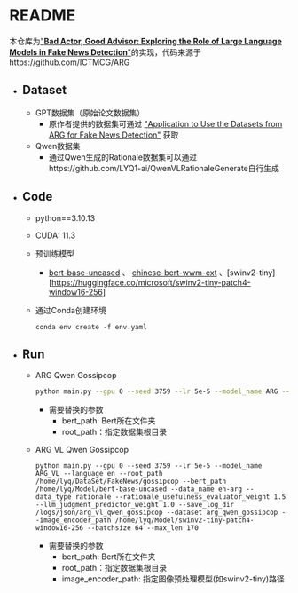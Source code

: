 # README

本仓库为["**Bad Actor, Good Advisor: Exploring the Role of Large Language Models in Fake News Detection**"](https://arxiv.org/abs/2309.12247)的实现，代码来源于https://github.com/ICTMCG/ARG

- ## Dataset

  - GPT数据集（原始论文数据集）
    - 原作者提供的数据集可通过 ["Application to Use the Datasets from ARG for Fake News Detection"](https://forms.office.com/r/DfVwbsbVyM) 获取
  - Qwen数据集
    - 通过Qwen生成的Rationale数据集可以通过https://github.com/LYQ1-ai/QwenVLRationaleGenerate自行生成

- ## Code

  - python==3.10.13

  - CUDA: 11.3

  - 预训练模型

    - [bert-base-uncased](https://huggingface.co/google-bert/bert-base-uncased) 、 [chinese-bert-wwm-ext](https://huggingface.co/hfl/chinese-bert-wwm-ext)  、[swinv2-tiny][https://huggingface.co/microsoft/swinv2-tiny-patch4-window16-256] 

  - 通过Conda创建环境

    ```shell
    conda env create -f env.yaml
    ```

- ## Run

  - ARG Qwen Gossipcop

    ```sh
    python main.py --gpu 0 --seed 3759 --lr 5e-5 --model_name ARG --language en --root_path /home/lyq/DataSet/FakeNews/gossipcop --bert_path /home/lyq/Model/bert-base-uncased --data_name en-arg --data_type rationale --rationale_usefulness_evaluator_weight 1.5 --llm_judgment_predictor_weight 1.0 --save_log_dir /logs/json/arg_qwen_gossipcop --dataset arg_qwen_gossipcop --batchsize 64 --max_len 170
    ```

    - 需要替换的参数
      - bert_path: Bert所在文件夹 
      - root_path：指定数据集根目录

  - ARG VL Qwen Gossipcop

    ```shell
    python main.py --gpu 0 --seed 3759 --lr 5e-5 --model_name ARG_VL --language en --root_path /home/lyq/DataSet/FakeNews/gossipcop --bert_path /home/lyq/Model/bert-base-uncased --data_name en-arg --data_type rationale --rationale_usefulness_evaluator_weight 1.5 --llm_judgment_predictor_weight 1.0 --save_log_dir /logs/json/arg_vl_qwen_gossipcop --dataset arg_qwen_gossipcop --image_encoder_path /home/lyq/Model/swinv2-tiny-patch4-window16-256 --batchsize 64 --max_len 170
    ```

    - 需要替换的参数
      - bert_path: Bert所在文件夹 
      - root_path：指定数据集根目录
      - image_encoder_path: 指定图像预处理模型(如swinv2-tiny)路径

  

